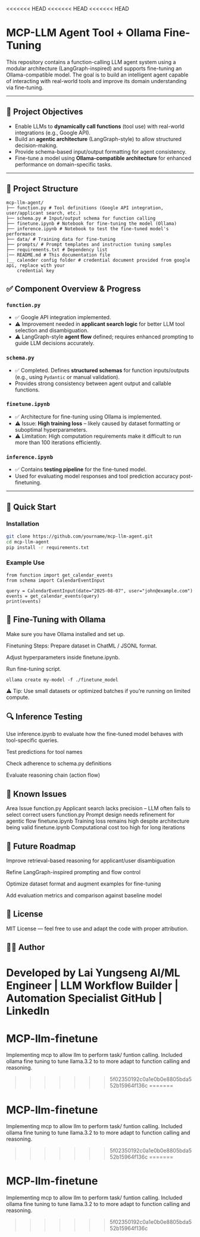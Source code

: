 <<<<<<< HEAD
<<<<<<< HEAD
<<<<<<< HEAD
# MCP-LLM Agent Tool + Ollama Fine-Tuning

This repository contains a function-calling LLM agent system using a modular architecture (LangGraph-inspired) and supports fine-tuning an Ollama-compatible model. The goal is to build an intelligent agent capable of interacting with real-world tools and improve its domain understanding via fine-tuning.

---

## 🧠 Project Objectives

- Enable LLMs to **dynamically call functions** (tool use) with real-world integrations (e.g., Google API).
- Build an **agentic architecture** (LangGraph-style) to allow structured decision-making.
- Provide schema-based input/output formatting for agent consistency.
- Fine-tune a model using **Ollama-compatible architecture** for enhanced performance on domain-specific tasks.

---

## 📁 Project Structure
```
mcp-llm-agent/
├── function.py # Tool definitions (Google API integration, user/applicant search, etc.)
├── schema.py # Input/output schema for function calling
├── finetune.ipynb # Notebook for fine-tuning the model (Ollama)
├── inference.ipynb # Notebook to test the fine-tuned model's performance
├── data/ # Training data for fine-tuning
├── prompts/ # Prompt templates and instruction tuning samples
├── requirements.txt # Dependency list
|── README.md # This documentation file
|__ calender config folder # credential document provided from google api, replace with your
    credential key

```
## ✅ Component Overview & Progress

### `function.py`
- ✅ Google API integration implemented.
- ⚠️ Improvement needed in **applicant search logic** for better LLM tool selection and disambiguation.
- ⚠️ LangGraph-style **agent flow** defined; requires enhanced prompting to guide LLM decisions accurately.

### `schema.py`
- ✅ Completed. Defines **structured schemas** for function inputs/outputs (e.g., using `Pydantic` or manual validation).
- Provides strong consistency between agent output and callable functions.

### `finetune.ipynb`
- ✅ Architecture for fine-tuning using Ollama is implemented.
- ⚠️ Issue: **High training loss** – likely caused by dataset formatting or suboptimal hyperparameters.
- ⚠️ Limitation: High computation requirements make it difficult to run more than 100 iterations efficiently.

### `inference.ipynb`
- ✅ Contains **testing pipeline** for the fine-tuned model.
- Used for evaluating model responses and tool prediction accuracy post-finetuning.

---

## 🧪 Quick Start

### Installation

```bash
git clone https://github.com/yourname/mcp-llm-agent.git
cd mcp-llm-agent
pip install -r requirements.txt
```
### Example Use
```
from function import get_calendar_events
from schema import CalendarEventInput

query = CalendarEventInput(date="2025-08-07", user="john@example.com")
events = get_calendar_events(query)
print(events)
```

## 🔧 Fine-Tuning with Ollama
Make sure you have Ollama installed and set up.

Finetuning Steps:
Prepare dataset in ChatML / JSONL format.

Adjust hyperparameters inside finetune.ipynb.

Run fine-tuning script.
```
ollama create my-model -f ./finetune_model
```
⚠️ Tip: Use small datasets or optimized batches if you’re running on limited compute.

## 🔍 Inference Testing
Use inference.ipynb to evaluate how the fine-tuned model behaves with tool-specific queries.

Test predictions for tool names

Check adherence to schema.py definitions

Evaluate reasoning chain (action flow)

## 📌 Known Issues
Area	Issue
function.py	Applicant search lacks precision – LLM often fails to select correct users
function.py	Prompt design needs refinement for agentic flow
finetune.ipynb	Training loss remains high despite architecture being valid
finetune.ipynb	Computational cost too high for long iterations

## 🧩 Future Roadmap
 Improve retrieval-based reasoning for applicant/user disambiguation

 Refine LangGraph-inspired prompting and flow control

 Optimize dataset format and augment examples for fine-tuning

 Add evaluation metrics and comparison against baseline model

## 📄 License
MIT License — feel free to use and adapt the code with proper attribution.

## 👨‍💻 Author
Developed by Lai Yungseng
AI/ML Engineer | LLM Workflow Builder | Automation Specialist
GitHub | LinkedIn
=======
# MCP-llm-finetune
Implementing mcp to allow llm to perform task/ funtion calling. Included ollama fine tuning to tune llama.3.2 to to more adapt to function calling and reasoning.
>>>>>>> 5f02350192c0a1e0b0e8805bda552b15964f136c
=======
# MCP-llm-finetune
Implementing mcp to allow llm to perform task/ funtion calling. Included ollama fine tuning to tune llama.3.2 to to more adapt to function calling and reasoning.
>>>>>>> 5f02350192c0a1e0b0e8805bda552b15964f136c
=======
# MCP-llm-finetune
Implementing mcp to allow llm to perform task/ funtion calling. Included ollama fine tuning to tune llama.3.2 to to more adapt to function calling and reasoning.
>>>>>>> 5f02350192c0a1e0b0e8805bda552b15964f136c
